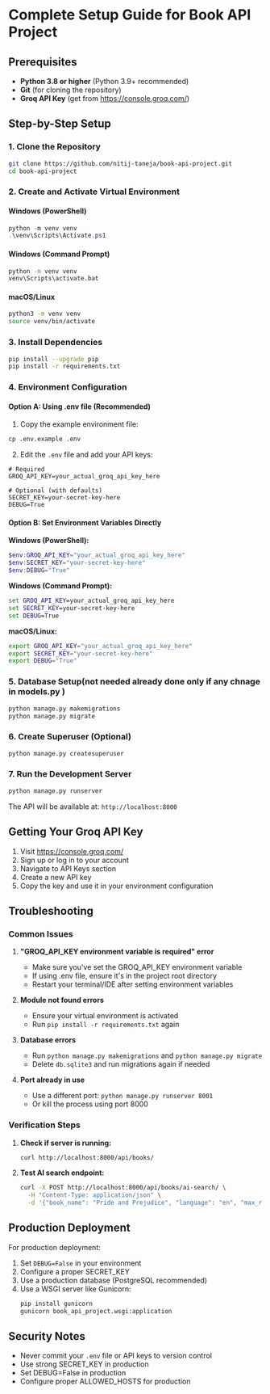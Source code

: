 # Complete Setup Guide for Book API Project

## Prerequisites

- **Python 3.8 or higher** (Python 3.9+ recommended)
- **Git** (for cloning the repository)
- **Groq API Key** (get from https://console.groq.com/)

## Step-by-Step Setup

### 1. Clone the Repository

```bash
git clone https://github.com/nitij-taneja/book-api-project.git
cd book-api-project
```

### 2. Create and Activate Virtual Environment

#### Windows (PowerShell)
```powershell
python -m venv venv
.\venv\Scripts\Activate.ps1
```

#### Windows (Command Prompt)
```cmd
python -m venv venv
venv\Scripts\activate.bat
```

#### macOS/Linux
```bash
python3 -m venv venv
source venv/bin/activate
```

### 3. Install Dependencies

```bash
pip install --upgrade pip
pip install -r requirements.txt
```

### 4. Environment Configuration

#### Option A: Using .env file (Recommended)

1. Copy the example environment file:
```bash
cp .env.example .env
```

2. Edit the `.env` file and add your API keys:
```env
# Required
GROQ_API_KEY=your_actual_groq_api_key_here

# Optional (with defaults)
SECRET_KEY=your-secret-key-here
DEBUG=True
```

#### Option B: Set Environment Variables Directly

**Windows (PowerShell):**
```powershell
$env:GROQ_API_KEY="your_actual_groq_api_key_here"
$env:SECRET_KEY="your-secret-key-here"
$env:DEBUG="True"
```

**Windows (Command Prompt):**
```cmd
set GROQ_API_KEY=your_actual_groq_api_key_here
set SECRET_KEY=your-secret-key-here
set DEBUG=True
```

**macOS/Linux:**
```bash
export GROQ_API_KEY="your_actual_groq_api_key_here"
export SECRET_KEY="your-secret-key-here"
export DEBUG="True"
```

### 5. Database Setup(not needed already done only if any chnage in models.py )

```bash
python manage.py makemigrations
python manage.py migrate
```

### 6. Create Superuser (Optional)

```bash
python manage.py createsuperuser
```

### 7. Run the Development Server

```bash
python manage.py runserver
```

The API will be available at: `http://localhost:8000`

## Getting Your Groq API Key

1. Visit https://console.groq.com/
2. Sign up or log in to your account
3. Navigate to API Keys section
4. Create a new API key
5. Copy the key and use it in your environment configuration

## Troubleshooting

### Common Issues

1. **"GROQ_API_KEY environment variable is required" error**
   - Make sure you've set the GROQ_API_KEY environment variable
   - If using .env file, ensure it's in the project root directory
   - Restart your terminal/IDE after setting environment variables

2. **Module not found errors**
   - Ensure your virtual environment is activated
   - Run `pip install -r requirements.txt` again

3. **Database errors**
   - Run `python manage.py makemigrations` and `python manage.py migrate`
   - Delete `db.sqlite3` and run migrations again if needed

4. **Port already in use**
   - Use a different port: `python manage.py runserver 8001`
   - Or kill the process using port 8000

### Verification Steps

1. **Check if server is running:**
   ```bash
   curl http://localhost:8000/api/books/
   ```

2. **Test AI search endpoint:**
   ```bash
   curl -X POST http://localhost:8000/api/books/ai-search/ \
     -H "Content-Type: application/json" \
     -d '{"book_name": "Pride and Prejudice", "language": "en", "max_results": 3}'
   ```

## Production Deployment

For production deployment:

1. Set `DEBUG=False` in your environment
2. Configure a proper SECRET_KEY
3. Use a production database (PostgreSQL recommended)
4. Use a WSGI server like Gunicorn:
   ```bash
   pip install gunicorn
   gunicorn book_api_project.wsgi:application
   ```

## Security Notes

- Never commit your `.env` file or API keys to version control
- Use strong SECRET_KEY in production
- Set DEBUG=False in production
- Configure proper ALLOWED_HOSTS for production
